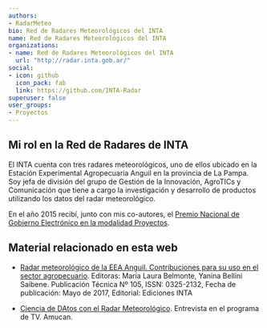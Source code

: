 ```yaml
---
authors:
- RadarMeteo
bio: Red de Radares Meteorológicos del INTA
name: Red de Radares Meteorológicos del INTA
organizations:
- name: Red de Radares Meteorológicos del INTA
  url: "http://radar.inta.gob.ar/"
social:
- icon: github
  icon_pack: fab
  link: https://github.com/INTA-Radar
superuser: false
user_groups:
- Proyectos
---
```


## Mi rol en la Red de Radares de INTA

El INTA cuenta con tres radares meteorológicos, uno de ellos ubicado en la Estación Experimental Agropecuaria Anguil en la provincia de La Pampa.  Soy jefa de división del grupo de Gestión de la Innovación, AgroTICs y Comunicación que tiene a cargo la investigación y desarrollo de productos utilizando los datos del radar meteorológico.

En el año 2015 recibí, junto con mis co-autores, el [Premio Nacional de Gobierno Electrónico en la modalidad Proyectos](https://inta.gob.ar/documentos/hacia-una-arquitectura-de-procesamiento-de-datos-del-radar-meteorologico-de-inta-anguil-1).


## Material relacionado en esta web

* [Radar meteorológico de la EEA Anguil. Contribuciones para su uso en el sector agropecuario](/es/books/radar). Editoras: María Laura Belmonte, Yanina Bellini Saibene. Publicación Técnica Nº 105, ISSN: 0325-2132, Fecha de publicación: Mayo de 2017, Editorial: Ediciones INTA

* [Ciencia de DAtos con el Radar Meteorológico](https://www.youtube.com/watch?v=JUBySmXqwc4). Entrevista en el programa de TV. Amucan.